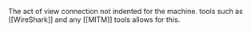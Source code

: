 The act of view connection not indented for the machine. 
tools such as [[WireShark]] and any [[MITM]] tools allows for this. 